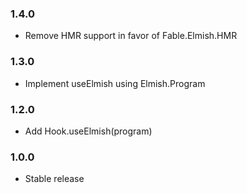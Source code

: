 ### 1.4.0

* Remove HMR support in favor of Fable.Elmish.HMR

### 1.3.0

* Implement useElmish using Elmish.Program

### 1.2.0

* Add Hook.useElmish(program)

### 1.0.0

* Stable release
